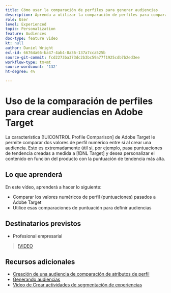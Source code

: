 ```yaml
---
title: Cómo usar la comparación de perfiles para generar audiencias
description: Aprenda a utilizar la comparación de perfiles para comparar dos valores de perfil numérico entre sí al crear una audiencia.
role: User
level: Experienced
topic: Personalization
feature: Audiences
doc-type: feature video
kt: null
author: Daniel Wright
exl-id: 66764a66-ba47-4ab4-8a36-137a7cca525b
source-git-commit: fcd2273ba373dc2b3bc59a77f1925cdb7b2ed3ee
workflow-type: tm+mt
source-wordcount: '132'
ht-degree: 4%

---
```


# Uso de la comparación de perfiles para crear audiencias en Adobe Target

La característica [!UICONTROL Profile Comparison] de Adobe Target le permite comparar dos valores de perfil numérico entre sí al crear una audiencia. Esto es extremadamente útil si, por ejemplo, pasa puntuaciones de tendencia creadas a medida a [!DNL Target] y desea personalizar el contenido en función del producto con la puntuación de tendencia más alta.

## Lo que aprenderá

En este vídeo, aprenderá a hacer lo siguiente:

* Comparar los valores numéricos de perfil (puntuaciones) pasados a Adobe Target
* Utilice esas comparaciones de puntuación para definir audiencias

## Destinatarios previstos

* Profesional empresarial

>[!VIDEO](https://video.tv.adobe.com/v/23218/?quality=12)

## Recursos adicionales

* [Creación de una audiencia de comparación de atributos de perfil](https://experienceleague.adobe.com/docs/target/using/audiences/create-audiences/creating-a-profile-attribute-comparison-audience.html?lang=en)
* [Generando audiencias](https://experienceleague.adobe.com/docs/target/using/audiences/create-audiences/create-audience.html?lang=en)
* [Vídeo de Crear actividades de segmentación de experiencias](../activities/create-experience-targeting-activities.md)
